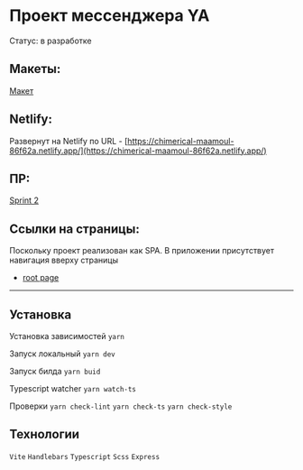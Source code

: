 # Проект мессенджера YA

Статус: в разработке

## Макеты:

[Макет](https://www.figma.com/file/aelEmHIQXJQvZ9N8Q7alvG/Chat_link?type=design&node-id=20%3A334&mode=design&t=6HyMtyqimxG2KODI-1)

## Netlify:

Развернут на Netlify по URL - [https://chimerical-maamoul-86f62a.netlify.app/](https://chimerical-maamoul-86f62a.netlify.app/)

## ПР:

[Sprint 2](https://github.com/nerived/middle.messenger.praktikum.yandex/pull/6)

## Ссылки на страницы:

Поскольку проект реализован как SPA. В приложении приcутствует навигация вверху страницы

- [root page](https://chimerical-maamoul-86f62a.netlify.app/)

---

## Установка

Установка зависимостей
`yarn`

Запуск локальный
`yarn dev`

Запуск билда
`yarn buid`

Typescript watcher
`yarn watch-ts`

Проверки
`yarn check-lint`
`yarn check-ts`
`yarn check-style`

## Технологии

`Vite`
`Handlebars`
`Typescript`
`Scss`
`Express`
